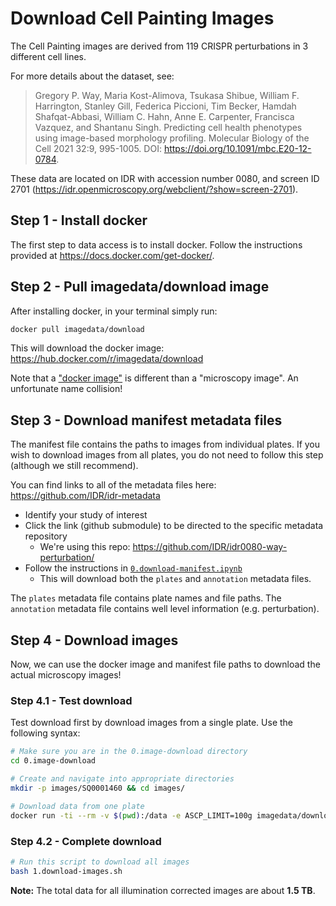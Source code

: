 # Download Cell Painting Images

The Cell Painting images are derived from 119 CRISPR perturbations in 3 different cell lines.

For more details about the dataset, see:

> Gregory P. Way, Maria Kost-Alimova, Tsukasa Shibue, William F. Harrington, Stanley Gill, Federica Piccioni, Tim Becker, Hamdah Shafqat-Abbasi, William C. Hahn, Anne E. Carpenter, Francisca Vazquez, and Shantanu Singh.
> Predicting cell health phenotypes using image-based morphology profiling.
> Molecular Biology of the Cell 2021 32:9, 995-1005. DOI: https://doi.org/10.1091/mbc.E20-12-0784.

These data are located on IDR with accession number 0080, and screen ID 2701 (https://idr.openmicroscopy.org/webclient/?show=screen-2701).

## Step 1 - Install docker

The first step to data access is to install docker.
Follow the instructions provided at https://docs.docker.com/get-docker/.

## Step 2 - Pull imagedata/download image

After installing docker, in your terminal simply run:

```bash
docker pull imagedata/download
```

This will download the docker image: https://hub.docker.com/r/imagedata/download

Note that a ["docker image"](https://docs.docker.com/get-started/overview/) is different than a "microscopy image".
An unfortunate name collision!

## Step 3 - Download manifest metadata files

The manifest file contains the paths to images from individual plates.
If you wish to download images from all plates, you do not need to follow this step (although we still recommend).

You can find links to all of the metadata files here: https://github.com/IDR/idr-metadata

- Identify your study of interest
- Click the link (github submodule) to be directed to the specific metadata repository
    - We're using this repo: https://github.com/IDR/idr0080-way-perturbation/
- Follow the instructions in [`0.download-manifest.ipynb`](0.download-manifest.ipynb)
    - This will download both the `plates` and `annotation` metadata files.

The `plates` metadata file contains plate names and file paths.
The `annotation` metadata file contains well level information (e.g. perturbation).

## Step 4 - Download images

Now, we can use the docker image and manifest file paths to download the actual microscopy images!

### Step 4.1 - Test download

Test download first by download images from a single plate.
Use the following syntax:

```bash
# Make sure you are in the 0.image-download directory
cd 0.image-download

# Create and navigate into appropriate directories
mkdir -p images/SQ0001460 && cd images/

# Download data from one plate
docker run -ti --rm -v $(pwd):/data -e ASCP_LIMIT=100g imagedata/download idr0080 20200923-illumcorrected/SQ00014610 /data
```

### Step 4.2 - Complete download

```bash
# Run this script to download all images
bash 1.download-images.sh
```
**Note:** The total data for all illumination corrected images are about **1.5 TB**.